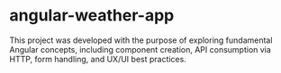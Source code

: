# angular-weather-app
This project was developed with the purpose of exploring fundamental Angular concepts, including component creation, API consumption via HTTP, form handling, and UX/UI best practices.
